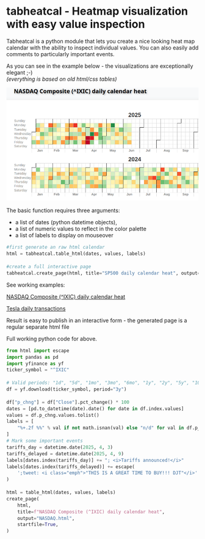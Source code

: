 # tabheatcal - Heatmap visualization with easy value inspection

Tabheatcal is a python module that lets you create a nice looking heat map calendar with the ability to inspect individual values.
You can also easily add comments to particularly important events.

As you can see in the example below - the visualizations are exceptionally elegant ;-) <br>
<i>(everything is based on old html/css tables)</i>


<p align="left">
<img src="tabheatcal.gif"   width="550" style="max-width: 100%;max-height: 100%;">
</p>

The basic function requires three arguments:

* a list of dates (python datetime objects),
* a list of numeric values ​​to reflect in the color palette
* a list of labels to display on mouseover

```python
#first generate an raw html calendar
html = tabheatcal.table_html(dates, values, labels)

#create a full interactive page
tabheatcal.create_page(html, title="SP500 daily calendar heat", output="SP500.html")
```




See working examples:
<p>

<a href="https://html-preview.github.io/?url=https://github.com/ts-kontakt/tabheatcal/blob/master/NASDAQ.html" target="_blank">
NASDAQ Composite (^IXIC) daily calendar heat</a>
</p>
<p>
<a href="https://html-preview.github.io/?url=https://github.com/ts-kontakt/tabheatcal/blob/master/transactions" target="_blank">
Tesla daily transactions</a>
</p>

Result is easy to publish in an interactive form - the generated page is a regular separate html file

Full working python code for above.

```python
from html import escape
import pandas as pd
import yfinance as yf
ticker_symbol = "^IXIC"

# Valid periods: "1d", "5d", "1mo", "3mo", "6mo", "1y", "2y", "5y", "10y", "ytd", "max"
df = yf.download(ticker_symbol, period="3y")

df["p_chng"] = df["Close"].pct_change() * 100
dates = [pd.to_datetime(date).date() for date in df.index.values]
values = df.p_chng.values.tolist()
labels = [
    "%+.2f %%" % val if not math.isnan(val) else "n/d" for val in df.p_chng.values
]
# Mark some important events
tariffs_day = datetime.date(2025, 4, 3)
tariffs_delayed = datetime.date(2025, 4, 9)
labels[dates.index(tariffs_day)] += "; <i>Tariffs announced!</i>"
labels[dates.index(tariffs_delayed)] += escape(
    ';tweet: <i class="emph">"THIS IS A GREAT TIME TO BUY!!! DJT"</i>'
)

html = table_html(dates, values, labels)
create_page(
    html,
    title=f"NASDAQ Composite (^IXIC) daily calendar heat",
    output="NASDAQ.html",
    startfile=True,
)
```
